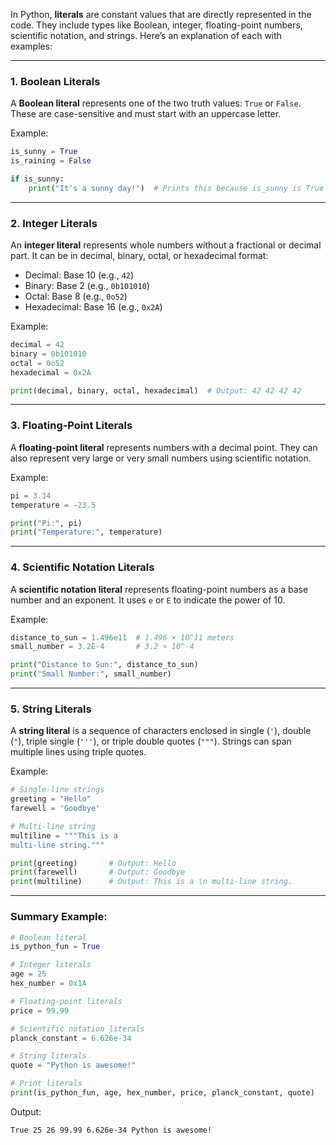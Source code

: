 In Python, **literals** are constant values that are directly represented in the code. They include types like Boolean, integer, floating-point numbers, scientific notation, and strings. Here’s an explanation of each with examples:

---

### **1. Boolean Literals**
A **Boolean literal** represents one of the two truth values: `True` or `False`. These are case-sensitive and must start with an uppercase letter.

Example:
```python
is_sunny = True
is_raining = False

if is_sunny:
    print("It's a sunny day!")  # Prints this because is_sunny is True
```

---

### **2. Integer Literals**
An **integer literal** represents whole numbers without a fractional or decimal part. It can be in decimal, binary, octal, or hexadecimal format:
- Decimal: Base 10 (e.g., `42`)
- Binary: Base 2 (e.g., `0b101010`)
- Octal: Base 8 (e.g., `0o52`)
- Hexadecimal: Base 16 (e.g., `0x2A`)

Example:
```python
decimal = 42
binary = 0b101010
octal = 0o52
hexadecimal = 0x2A

print(decimal, binary, octal, hexadecimal)  # Output: 42 42 42 42
```

---

### **3. Floating-Point Literals**
A **floating-point literal** represents numbers with a decimal point. They can also represent very large or very small numbers using scientific notation.

Example:
```python
pi = 3.14
temperature = -23.5

print("Pi:", pi)
print("Temperature:", temperature)
```

---

### **4. Scientific Notation Literals**
A **scientific notation literal** represents floating-point numbers as a base number and an exponent. It uses `e` or `E` to indicate the power of 10.

Example:
```python
distance_to_sun = 1.496e11  # 1.496 × 10^11 meters
small_number = 3.2E-4       # 3.2 × 10^-4

print("Distance to Sun:", distance_to_sun)
print("Small Number:", small_number)
```

---

### **5. String Literals**
A **string literal** is a sequence of characters enclosed in single (`'`), double (`"`), triple single (`'''`), or triple double quotes (`"""`). Strings can span multiple lines using triple quotes.

Example:
```python
# Single-line strings
greeting = "Hello"
farewell = 'Goodbye'

# Multi-line string
multiline = """This is a 
multi-line string."""

print(greeting)       # Output: Hello
print(farewell)       # Output: Goodbye
print(multiline)      # Output: This is a \n multi-line string.
```

---

### Summary Example:
```python
# Boolean literal
is_python_fun = True

# Integer literals
age = 25
hex_number = 0x1A

# Floating-point literals
price = 99.99

# Scientific notation literals
planck_constant = 6.626e-34

# String literals
quote = "Python is awesome!"

# Print literals
print(is_python_fun, age, hex_number, price, planck_constant, quote)
```

Output:
```
True 25 26 99.99 6.626e-34 Python is awesome!
```